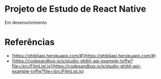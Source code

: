 # Projeto de Estudo de React Native

Em desenvolvimento

# Referências

* [https://ghibliapi.herokuapp.com/#](https://ghibliapi.herokuapp.com/#)
* [https://codesandbox.io/s/studio-ghibli-api-example-tvffw?file=/src/FilmList.js](https://codesandbox.io/s/studio-ghibli-api-example-tvffw?file=/src/FilmList.js)
